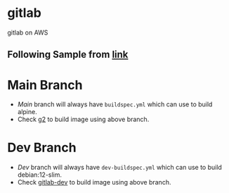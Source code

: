 # gitlab
gitlab on AWS

## Following Sample from [link](https://docs.aws.amazon.com/codebuild/latest/userguide/sample-docker.html)

# Main Branch
* *Main* branch will always have `buildspec.yml` which can use to build alpine.
* Check [g2](https://ap-southeast-1.console.aws.amazon.com/codesuite/codebuild) to build image using above branch.

# Dev Branch
* *Dev* branch will always have `dev-buildspec.yml` which can use to build debian:12-slim.
* Check [gitlab-dev](https://ap-southeast-1.console.aws.amazon.com/codesuite/codebuild/) to build image using above branch.
